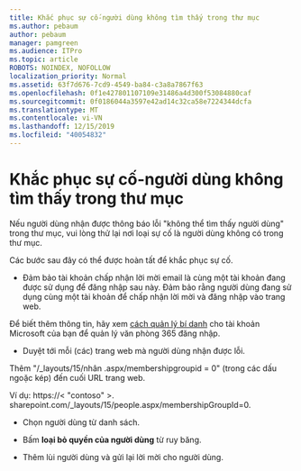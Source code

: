 ```yaml
---
title: Khắc phục sự cố-người dùng không tìm thấy trong thư mục
ms.author: pebaum
author: pebaum
manager: pamgreen
ms.audience: ITPro
ms.topic: article
ROBOTS: NOINDEX, NOFOLLOW
localization_priority: Normal
ms.assetid: 63f7d676-7cd9-4549-ba84-c3a8a7867f63
ms.openlocfilehash: 0f1e427801107109e31486a4d300f53084880caf
ms.sourcegitcommit: 0f0186044a3597e42ad14c32ca58e7224344dcfa
ms.translationtype: MT
ms.contentlocale: vi-VN
ms.lasthandoff: 12/15/2019
ms.locfileid: "40054832"
---
```

# <a name="troubleshoot-issue---user-not-found-in-directory"></a>Khắc phục sự cố-người dùng không tìm thấy trong thư mục

Nếu người dùng nhận được thông báo lỗi "không thể tìm thấy người dùng" trong thư mục, vui lòng thử lại nơi loại sự cố là người dùng không có trong thư mục.

Các bước sau đây có thể được hoàn tất để khắc phục sự cố.

- Đảm bảo tài khoản chấp nhận lời mời email là cùng một tài khoản đang được sử dụng để đăng nhập sau này. Đảm bảo rằng người dùng đang sử dụng cùng một tài khoản để chấp nhận lời mời và đăng nhập vào trang web. 

Để biết thêm thông tin, hãy xem [cách quản lý bí danh</a> cho tài khoản Microsoft của bạn để quản lý văn phòng 365 đăng nhập](https://support.microsoft.com/help/12407/microsoft-account-how-to-manage-aliases). 

- Duyệt tới mỗi (các) trang web mà người dùng nhận được lỗi. 

Thêm "/_layouts/15/nhân .aspx/membershipgroupid = 0" (trong các dấu ngoặc kép) đến cuối URL trang web. 

Ví dụ: https://< "contoso" >. sharepoint.com/_layouts/15/people.aspx/membershipGroupId=0.

- Chọn người dùng từ danh sách.

- Bấm **loại bỏ quyền của người dùng** từ ruy băng. 
-  Thêm lùi người dùng và gửi lại lời mời cho người dùng.

